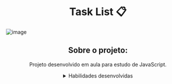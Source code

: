 <h1 align="center"> Task List 📋</h1>

![image](https://github.com/MarianaRodriguesTech/Curso-Dev-Web-Full-Stack/assets/141480630/882ccce6-7967-4334-abfe-a5e3aaa58d8c)

<div align="center">

## Sobre o projeto:


<p>Projeto desenvolvido em aula para estudo de JavaScript.</p>

<details>
<summary>Habilidades desenvolvidas</summary>
  
- HTML

- CSS

- Lógica de programação

- JavaScript
  
</details>

</div>

